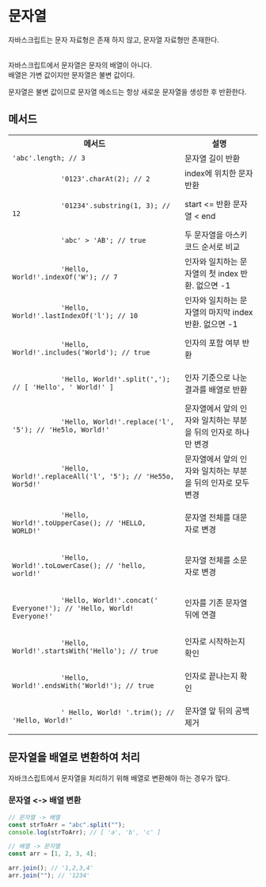 # 문자열

자바스크립트는 문자 자료형은 존재 하지 않고, 문자열 자료형만 존재한다.

<br>
자바스크립트에서 문자열은 문자의 배열이 아니다.
<br>
배열은 가변 값이지만 문자열은 불변 값이다.
<br>

문자열은 불변 값이므로 문자열 메소드는 항상 새로운 문자열을 생성한 후 반환한다.

## 메서드

<table>
    <tr>
		<th>메서드</th>
		<th>설명</th>
	</tr>
	<tr>
        <td>
           <code lang="javascript">'abc'.length; // 3</code>
        </td>
        <td>문자열 길이 반환</td>
    </tr>
    <tr>
        <td>
           <code lang="javascript">
            '0123'.charAt(2); // 2
            </code>
        </td>
        <td>index에 위치한 문자 반환</td>
    </tr>
    <tr>
        <td>
           <code lang="javascript">
            '01234'.substring(1, 3); // 12
            </code>
        </td>
        <td>start <= 반환 문자열 < end</td>
    </tr>
    <tr>
        <td>
           <code lang="javascript">
            'abc' > 'AB'; // true  
            </code>
        </td>
        <td>두 문자열을 아스키 코드 순서로 비교</td>
    </tr>
    <tr>
        <td>
           <code lang="javascript">
            'Hello, World!'.indexOf('W'); // 7
            </code>
        </td>
        <td>인자와 일치하는 문자열의 첫 index 반환. 없으면 -1 </td>
    </tr>
    <tr>
        <td>
           <code lang="javascript">
            'Hello, World!'.lastIndexOf('l'); // 10 
            </code>
        </td>
        <td>인자와 일치하는 문자열의 마지막 index 반환. 없으면 -1</td>
    </tr>
    <tr>
        <td>
           <code lang="javascript">
            'Hello, World!'.includes('World'); // true 
            </code>
        </td>
        <td>인자의 포함 여부 반환</td>
    </tr>
    <tr>
        <td>
           <code lang="javascript">
            'Hello, World!'.split(','); // [ 'Hello', ' World!' ]
            </code>
        </td>
        <td>인자 기준으로 나눈 결과를 배열로 반환</td>
    </tr>
    <tr>
        <td>
           <code lang="javascript">
            'Hello, World!'.replace('l', '5'); // 'He5lo, World!'
            </code>
        </td>
        <td>문자열에서 앞의 인자와 일치하는 부분을 뒤의 인자로 하나만 변경</td>
    </tr>
    <tr>
        <td>
           <code lang="javascript">
            'Hello, World!'.replaceAll('l', '5'); // 'He55o, Wor5d!' 
            </code>
        </td>
        <td>문자열에서 앞의 인자와 일치하는 부분을 뒤의 인자로 모두 변경</td>
    </tr>
    <tr>
        <td>
           <code lang="javascript">
            'Hello, World!'.toUpperCase(); // 'HELLO, WORLD!'
            </code>
        </td>
        <td>문자열 전체를 대문자로 변경</td>
    </tr>
    <tr>
        <td>
           <code lang="javascript">
            'Hello, World!'.toLowerCase(); // 'hello, world!' 
            </code>
        </td>
        <td>문자열 전체를 소문자로 변경</td>
    </tr>
    <tr>
        <td>
           <code lang="javascript">
            'Hello, World!'.concat(' Everyone!'); // 'Hello, World! Everyone!'
            </code>
        </td>
        <td>인자를 기존 문자열 뒤에 연결</td>
    </tr>
    <tr>
        <td>
           <code lang="javascript">
            'Hello, World!'.startsWith('Hello'); // true 
            </code>
        </td>
        <td>인자로 시작하는지 확인</td>
    </tr>
    <tr>
        <td>
           <code lang="javascript">
            'Hello, World!'.endsWith('World!'); // true
            </code>
        </td>
        <td>인자로 끝나는지 확인</td>
    </tr>
    <tr>
        <td>
           <code lang="javascript">
            ' Hello, World! '.trim(); // 'Hello, World!' 
            </code>
        </td>
        <td>문자열 앞 뒤의 공백 제거</td>
    </tr>
</table>

## 문자열을 배열로 변환하여 처리

자바크스립트에서 문자열을 처리하기 위해 배열로 변환해야 하는 경우가 많다.

### 문자열 <-> 배열 변환

```javascript
// 문자열 -> 배열
const strToArr = "abc".split("");
console.log(strToArr); // [ 'a', 'b', 'c' ]

// 배열 -> 문자열
const arr = [1, 2, 3, 4];

arr.join(); // '1,2,3,4'
arr.join(""); // '1234'
```
